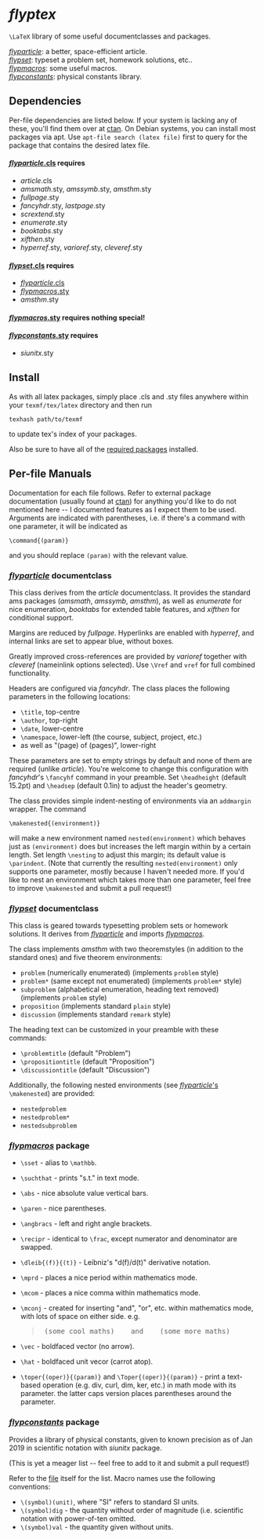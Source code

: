 # *flyptex*
`\LaTeX` library of some useful documentclasses and packages.

[*flyparticle*](#flyparticle-documentclass): a better, space-efficient article.  
[*flypset*](#flypset-documentclass): typeset a problem set, homework solutions, etc..  
[*flypmacros*](#flypmacros-package): some useful macros.  
[*flypconstants*](#flypconstants-package): physical constants library.


## Dependencies

Per-file dependencies are listed below. If your system is lacking any of these, you'll find them over at [ctan](https://ctan.org). On Debian systems, you can install most packages via apt. Use `apt-file search (latex file)` first to query for the package that contains the desired latex file.

#### [*flyparticle*.cls](flyparticle.cls) requires
* *article*.cls
* *amsmath*.sty, *amssymb*.sty, *amsthm*.sty
* *fullpage*.sty
* *fancyhdr*.sty, *lastpage*.sty
* *scrextend*.sty
* *enumerate*.sty
* *booktabs*.sty
* *xifthen*.sty
* *hyperref*.sty, *varioref*.sty, *cleveref*.sty

#### [*flypset*.cls](flypset.cls) requires
* [*flyparticle*.cls](flyparticle.cls)
* [*flypmacros*.sty](flypmacros.sty)
* *amsthm*.sty

#### [*flypmacros*.sty](flypmacros.sty) requires nothing special!

#### [*flypconstants*.sty](flypconstants.sty) requires
* *siunitx*.sty


## Install

As with all latex packages, simply place .cls and .sty files anywhere within your `texmf/tex/latex` directory and then run

    texhash path/to/texmf

to update tex's index of your packages.

Also be sure to have all of the [required packages](#Dependencies) installed.


## Per-file Manuals

Documentation for each file follows. Refer to external package documentation (usually found at [ctan](https://ctan.org)) for anything you'd like to do not mentioned here -- I documented features as I expect them to be used. Arguments are indicated with parentheses, i.e. if there's a command with one parameter, it will be indicated as

    \command{(param)}

and you should replace `(param)` with the relevant value.

### [*flyparticle*](flyparticle.cls) documentclass

This class derives from the *article* documentclass. It provides the standard ams packages (*amsmath*, *amssymb*, *amsthm*), as well as *enumerate* for nice enumeration, *booktabs* for extended table features, and *xifthen* for conditional support.

Margins are reduced by *fullpage*. Hyperlinks are enabled with *hyperref*, and internal links are set to appear blue, without boxes.

Greatly improved cross-references are provided by *varioref* together with *cleveref* (nameinlink options selected). Use `\Vref` and `vref` for full combined functionality.

Headers are configured via *fancyhdr*. The class places the following parameters in the following locations:
* `\title`, top-centre
* `\author`, top-right
* `\date`, lower-centre
* `\namespace`, lower-left (the course, subject, project, etc.)
* as well as "(page) of (pages)", lower-right

These parameters are set to empty strings by default and none of them are required (unlike *article*). You're welcome to change this configuration with *fancyhdr*'s `\fancyhf` command in your preamble. Set `\headheight` (default 15.2pt) and `\headsep` (default 0.1in) to adjust the header's geometry.

The class provides simple indent-nesting of environments via an `addmargin` wrapper. The command

    \makenested{(environment)}

will make a new environment named `nested(environment)` which behaves just as `(environment)` does but increases the left margin within by a certain length. Set length `\nesting` to adjust this margin; its default value is `\parindent`. (Note that currently the resulting `nested(environment)` only supports one parameter, mostly because I haven't needed more. If you'd like to nest an environment which takes more than one parameter, feel free to improve `\makenested` and submit a pull request!)

### [*flypset*](flypset.cls) documentclass

This class is geared towards typesetting problem sets or homework solutions. It derives from [*flyparticle*](#flyparticle-documentclass) and imports [*flypmacros*](#flypmacros-package).

The class implements *amsthm* with two theoremstyles (in addition to the standard ones) and five theorem environments:
* `problem` (numerically enumerated) (implements `problem` style)
* `problem*` (same except not enumerated) (implements `problem*` style)
* `subproblem` (alphabetical enumeration, heading text removed) (implements `problem` style)
* `proposition` (implements standard `plain` style)
* `discussion` (implements standard `remark` style)

The heading text can be customized in your preamble with these commands:
* `\problemtitle` (default "Problem")
* `\propositiontitle` (default "Proposition")
* `\discussiontitle` (default "Discussion")

Additionally, the following nested environments (see [*flyparticle*'s](#flyparticle-documentclass) `\makenested`) are provided:
* `nestedproblem`
* `nestedproblem*`
* `nestedsubproblem`

### [*flypmacros*](flypmacros.sty) package

* `\sset` - alias to `\mathbb`.
* `\suchthat` - prints "s.t." in text mode.
* `\abs` - nice absolute value vertical bars.
* `\paren` - nice parentheses.
* `\angbracs` - left and right angle brackets.
* `\recipr` - identical to `\frac`, except numerator and denominator are swapped.
* `\dleib{(f)}{(t)}` - Leibniz's "d(f)/d(t)" derivative notation.
* `\mprd` - places a nice period within mathematics mode.
* `\mcom` - places a nice comma within mathematics mode.
* `\mconj` - created for inserting "and", "or", etc. within mathematics mode, with lots of space on either side. e.g.
  > <pre> (some cool maths)    and    (some more maths) </pre>

* `\vec` - boldfaced vector (no arrow).
* `\hat` - boldfaced unit vecor (carrot atop).
* `\toper{(oper)}{(param)}` and `\Toper{(oper)}{(param)}` - print a text-based operation (e.g. div, curl, dim, ker, etc.) in math mode with its parameter. the latter caps version places parentheses around the parameter.

### [*flypconstants*](flypconstants.sty) package

Provides a library of physical constants, given to known precision as of Jan 2019 in scientific notation with *siunitx* package.

(This is yet a meager list -- feel free to add to it and submit a pull request!)

Refer to the [file](flypconstants.sty) itself for the list. Macro names use the following conventions:
* `\(symbol)(unit)`, where "SI" refers to standard SI units.
* `\(symbol)dig` - the quantity without order of magnitude (i.e. scientific notation with power-of-ten omitted.
* `\(symbol)val` - the quantity given without units.

